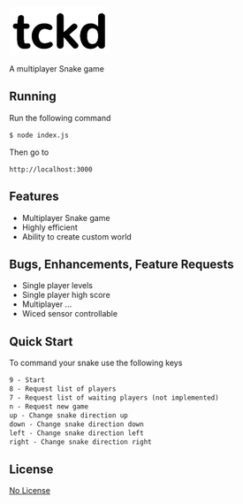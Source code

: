 [![tckd logo](img/tckd.png)](http://tckd.me/)

  A multiplayer Snake game

## Running

  Run the following command
```bash
$ node index.js
```

  Then go to
```web
http://localhost:3000
```

## Features

  * Multiplayer Snake game
  * Highly efficient
  * Ability to create custom world

## Bugs, Enhancements, Feature Requests

  * Single player levels
  * Single player high score
  * Multiplayer ...
  * Wiced sensor controllable

## Quick Start

  To command your snake use the following keys

```command
9 - Start
8 - Request list of players
7 - Request list of waiting players (not implemented)
n - Request new game
up - Change snake direction up
down - Change snake direction down
left - Change snake direction left
right - Change snake direction right
```

## License

  [No License](LICENSE)
